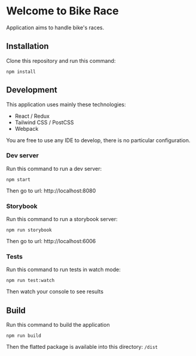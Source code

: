 # Welcome to Bike Race

Application aims to handle bike's races.

## Installation
Clone this repository and run this command:
```shell
npm install
```

## Development
This application uses mainly these technologies:
 - React / Redux
 - Tailwind CSS / PostCSS
 - Webpack

You are free to use any IDE to develop, there is no particular configuration.

### Dev server
Run this command to run a dev server:
```shell
npm start
```
Then go to url:  http://localhost:8080

### Storybook
Run this command to run a storybook server:
```shell
npm run storybook
```
Then go to url: http://localhost:6006

### Tests
Run this command to run tests in watch mode:
```shell
npm run test:watch
```
Then watch your console to see results

## Build

Run this command to build the application
```shell
npm run build
```
Then the flatted package is available into this directory: `/dist`

